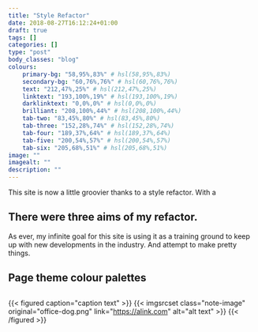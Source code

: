 ```yaml
---
title: "Style Refactor"
date: 2018-08-27T16:12:24+01:00
draft: true
tags: []
categories: []
type: "post"
body_classes: "blog"
colours:
    primary-bg: "58,95%,83%" # hsl(58,95%,83%)
    secondary-bg: "60,76%,76%" # hsl(60,76%,76%)
    text: "212,47%,25%" # hsl(212,47%,25%)
    linktext: "193,100%,19%" # hsl(193,100%,19%)
    darklinktext: "0,0%,0%" # hsl(0,0%,0%)
    brilliant: "208,100%,44%" # hsl(208,100%,44%)
    tab-two: "83,45%,80%" # hsl(83,45%,80%)
    tab-three: "152,28%,74%" # hsl(152,28%,74%)
    tab-four: "189,37%,64%" # hsl(189,37%,64%)
    tab-five: "200,54%,57%" # hsl(200,54%,57%)
    tab-six: "205,68%,51%" # hsl(205,68%,51%)
image: ""
imagealt: ""
description: ""
---
```


This site is now a little groovier thanks to a style refactor. With a <!--more-->

There were three aims of my refactor. 
- 

As ever, my infinite goal for this site is using it as a training ground to keep up with new developments in the industry. And attempt to make pretty things.

## Page theme colour palettes

## 

{{< figured caption="caption text" >}}
  {{< imgsrcset class="note-image" original="office-dog.png" link="https://alink.com" alt="alt text" >}}
{{< /figured >}}